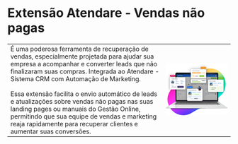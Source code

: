 # Extensão Atendare - Vendas não pagas

| | |
|-|-|
|É uma poderosa ferramenta de recuperação de vendas, especialmente projetada para ajudar sua empresa a acompanhar e converter leads que não finalizaram suas compras. Integrada ao Atendare - Sistema CRM com Automação de Marketing. <br><br>Essa extensão facilita o envio automático de leads e atualizações sobre vendas não pagas nas suas landing pages ou manuais do Gestão Online, permitindo que sua equipe de vendas e marketing reaja rapidamente para recuperar clientes e aumentar suas conversões. | ![](https://github.com/Gestao-Online/public-docs/blob/f8ea0d48483b84e8547b2a67f1e69c2c98f9e8e5/erp-v2/assets/marketplace/go_atendare_vendas_nao_pagas/atendare_imagem_modelo.png?raw=true) |



